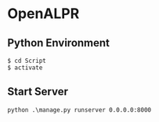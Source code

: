 # OpenALPR

## Python Environment
```
$ cd Script
$ activate
```

## Start Server
```python .\manage.py runserver 0.0.0.0:8000```

